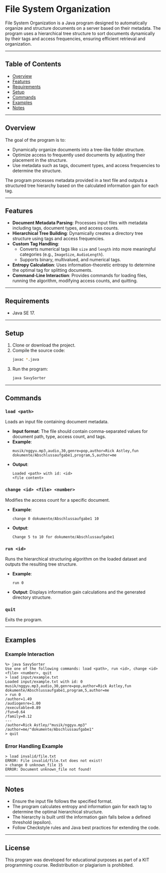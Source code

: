 # File System Organization

File System Organization is a Java program designed to automatically organize and structure documents on a server based on their metadata. The program uses a hierarchical tree structure to sort documents dynamically by their tags and access frequencies, ensuring efficient retrieval and organization.

---

## Table of Contents
- [Overview](#overview)
- [Features](#features)
- [Requirements](#requirements)
- [Setup](#setup)
- [Commands](#commands)
- [Examples](#examples)
- [Notes](#notes)

---

## Overview
The goal of the program is to:
- Dynamically organize documents into a tree-like folder structure.
- Optimize access to frequently used documents by adjusting their placement in the structure.
- Use metadata such as tags, document types, and access frequencies to determine the structure.

The program processes metadata provided in a text file and outputs a structured tree hierarchy based on the calculated information gain for each tag.

---

## Features
- **Document Metadata Parsing**: Processes input files with metadata including tags, document types, and access counts.
- **Hierarchical Tree Building**: Dynamically creates a directory tree structure using tags and access frequencies.
- **Custom Tag Handling**:
    - Converts numerical tags like `size` and `length` into more meaningful categories (e.g., `ImageSize`, `AudioLength`).
    - Supports binary, multivalued, and numerical tags.
- **Entropy Calculation**: Uses information-theoretic entropy to determine the optimal tag for splitting documents.
- **Command-Line Interaction**: Provides commands for loading files, running the algorithm, modifying access counts, and quitting.

---

## Requirements
- Java SE 17.

---

## Setup
1. Clone or download the project.
2. Compile the source code:
    ```bash
    javac *.java
    ```
3. Run the program:
    ```bash
    java SavySorter
    ```

---

## Commands

### `load <path>`
Loads an input file containing document metadata.
- **Input format**: The file should contain comma-separated values for document path, type, access count, and tags.
- **Example**:
  ```plaintext
  musik/nggyu.mp3,audio,30,genre=pop,author=Rick Astley,fun
  dokumente/Abschlussaufgabe1,program,5,author=me
  ```
- **Output**:
  ```plaintext
  Loaded <path> with id: <id>
  <file content>
  ```

### `change <id> <file> <number>`
Modifies the access count for a specific document.
- **Example**:
  ```plaintext
  change 0 dokumente/Abschlussaufgabe1 10
  ```
- **Output**:
  ```plaintext
  Change 5 to 10 for dokumente/Abschlussaufgabe1
  ```

### `run <id>`
Runs the hierarchical structuring algorithm on the loaded dataset and outputs the resulting tree structure.
- **Example**:
  ```plaintext
  run 0
  ```
- **Output**: Displays information gain calculations and the generated directory structure.

### `quit`
Exits the program.

---

## Examples

### Example Interaction
```plaintext
%> java SavySorter
Use one of the following commands: load <path>, run <id>, change <id> <file> <number>, quit
> load input/example.txt
Loaded input/example.txt with id: 0
musik/nggyu.mp3,audio,30,genre=pop,author=Rick Astley,fun
dokumente/Abschlussaufgabe1,program,5,author=me
> run 0
/author=1.49
/audiogenre=1.00
/executable=0.89
/fun=0.64
/family=0.12
---
/author=Rick Astley/"musik/nggyu.mp3"
/author=me/"dokumente/Abschlussaufgabe1"
> quit
```

### Error Handling Example
```plaintext
> load invalid/file.txt
ERROR: File invalid/file.txt does not exist!
> change 0 unknown_file 15
ERROR: Document unknown_file not found!
```

---

## Notes
- Ensure the input file follows the specified format.
- The program calculates entropy and information gain for each tag to determine the optimal hierarchical structure.
- The hierarchy is built until the information gain falls below a defined threshold (epsilon).
- Follow Checkstyle rules and Java best practices for extending the code.

---

## License
This program was developed for educational purposes as part of a KIT programming course. Redistribution or plagiarism is prohibited.
